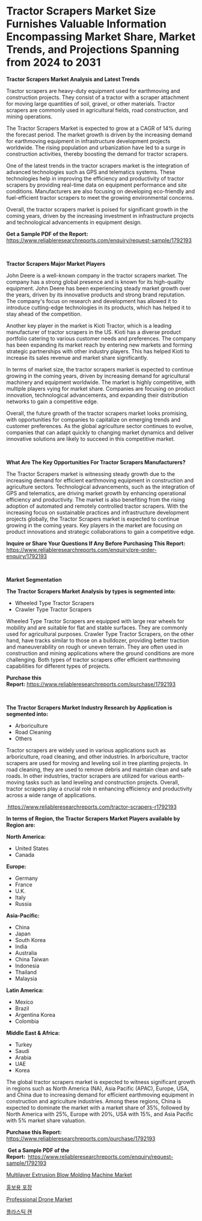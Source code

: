<p><h1>Tractor Scrapers Market Size Furnishes Valuable Information Encompassing Market Share, Market Trends, and Projections Spanning from 2024 to 2031</h1></p><p><strong>Tractor Scrapers Market Analysis and Latest Trends</strong></p>
<p><p>Tractor scrapers are heavy-duty equipment used for earthmoving and construction projects. They consist of a tractor with a scraper attachment for moving large quantities of soil, gravel, or other materials. Tractor scrapers are commonly used in agricultural fields, road construction, and mining operations.</p><p>The Tractor Scrapers Market is expected to grow at a CAGR of 14% during the forecast period. The market growth is driven by the increasing demand for earthmoving equipment in infrastructure development projects worldwide. The rising population and urbanization have led to a surge in construction activities, thereby boosting the demand for tractor scrapers. </p><p>One of the latest trends in the tractor scrapers market is the integration of advanced technologies such as GPS and telematics systems. These technologies help in improving the efficiency and productivity of tractor scrapers by providing real-time data on equipment performance and site conditions. Manufacturers are also focusing on developing eco-friendly and fuel-efficient tractor scrapers to meet the growing environmental concerns.</p><p>Overall, the tractor scrapers market is poised for significant growth in the coming years, driven by the increasing investment in infrastructure projects and technological advancements in equipment design.</p></p>
<p><strong>Get a Sample PDF of the Report:&nbsp;</strong> <a href="https://www.reliableresearchreports.com/enquiry/request-sample/1792193">https://www.reliableresearchreports.com/enquiry/request-sample/1792193</a></p>
<p>&nbsp;</p>
<p><strong>Tractor Scrapers Major Market Players</strong></p>
<p><p>John Deere is a well-known company in the tractor scrapers market. The company has a strong global presence and is known for its high-quality equipment. John Deere has been experiencing steady market growth over the years, driven by its innovative products and strong brand reputation. The company's focus on research and development has allowed it to introduce cutting-edge technologies in its products, which has helped it to stay ahead of the competition.</p><p>Another key player in the market is Kioti Tractor, which is a leading manufacturer of tractor scrapers in the US. Kioti has a diverse product portfolio catering to various customer needs and preferences. The company has been expanding its market reach by entering new markets and forming strategic partnerships with other industry players. This has helped Kioti to increase its sales revenue and market share significantly.</p><p>In terms of market size, the tractor scrapers market is expected to continue growing in the coming years, driven by increasing demand for agricultural machinery and equipment worldwide. The market is highly competitive, with multiple players vying for market share. Companies are focusing on product innovation, technological advancements, and expanding their distribution networks to gain a competitive edge.</p><p>Overall, the future growth of the tractor scrapers market looks promising, with opportunities for companies to capitalize on emerging trends and customer preferences. As the global agriculture sector continues to evolve, companies that can adapt quickly to changing market dynamics and deliver innovative solutions are likely to succeed in this competitive market.</p></p>
<p>&nbsp;</p>
<p><strong>What Are The Key Opportunities For Tractor Scrapers Manufacturers?</strong></p>
<p><p>The Tractor Scrapers market is witnessing steady growth due to the increasing demand for efficient earthmoving equipment in construction and agriculture sectors. Technological advancements, such as the integration of GPS and telematics, are driving market growth by enhancing operational efficiency and productivity. The market is also benefiting from the rising adoption of automated and remotely controlled tractor scrapers. With the increasing focus on sustainable practices and infrastructure development projects globally, the Tractor Scrapers market is expected to continue growing in the coming years. Key players in the market are focusing on product innovations and strategic collaborations to gain a competitive edge.</p></p>
<p><strong>Inquire or Share Your Questions If Any Before Purchasing This Report:</strong> <a href="https://www.reliableresearchreports.com/enquiry/pre-order-enquiry/1792193">https://www.reliableresearchreports.com/enquiry/pre-order-enquiry/1792193</a></p>
<p>&nbsp;</p>
<p><strong>Market Segmentation</strong></p>
<p><strong>The Tractor Scrapers Market Analysis by types is segmented into:</strong></p>
<p><ul><li>Wheeled Type Tractor Scrapers</li><li>Crawler Type Tractor Scrapers</li></ul></p>
<p><p>Wheeled Type Tractor Scrapers are equipped with large rear wheels for mobility and are suitable for flat and stable surfaces. They are commonly used for agricultural purposes. Crawler Type Tractor Scrapers, on the other hand, have tracks similar to those on a bulldozer, providing better traction and maneuverability on rough or uneven terrain. They are often used in construction and mining applications where the ground conditions are more challenging. Both types of tractor scrapers offer efficient earthmoving capabilities for different types of projects.</p></p>
<p><strong>Purchase this Report:&nbsp;</strong><a href="https://www.reliableresearchreports.com/purchase/1792193">https://www.reliableresearchreports.com/purchase/1792193</a></p>
<p>&nbsp;</p>
<p><strong>The Tractor Scrapers Market Industry Research by Application is segmented into:</strong></p>
<p><ul><li>Arboriculture</li><li>Road Cleaning</li><li>Others</li></ul></p>
<p><p>Tractor scrapers are widely used in various applications such as arboriculture, road cleaning, and other industries. In arboriculture, tractor scrapers are used for moving and leveling soil in tree planting projects. In road cleaning, they are used to remove debris and maintain clean and safe roads. In other industries, tractor scrapers are utilized for various earth-moving tasks such as land leveling and construction projects. Overall, tractor scrapers play a crucial role in enhancing efficiency and productivity across a wide range of applications.</p></p>
<p><a href="https://www.reliableresearchreports.com/tractor-scrapers-r1792193">&nbsp;https://www.reliableresearchreports.com/tractor-scrapers-r1792193</a></p>
<p><strong>In terms of Region, the Tractor Scrapers Market Players available by Region are:</strong></p>
<p>
    <p> <strong> North America: </strong>
        <ul>
            <li>United States</li>
            <li>Canada</li>
        </ul>
        </p> 
    <p> <strong> Europe: </strong>
        <ul>
            <li>Germany</li>
            <li>France</li>
            <li>U.K.</li>
            <li>Italy</li>
            <li>Russia</li>
        </ul>
        </p> 
    <p> <strong> Asia-Pacific: </strong>
        <ul>
            <li>China</li>
            <li>Japan</li>
            <li>South Korea</li>
            <li>India</li>
            <li>Australia</li>
            <li>China Taiwan</li>
            <li>Indonesia</li>
            <li>Thailand</li>
            <li>Malaysia</li>
        </ul>
        </p> 
    <p> <strong> Latin America: </strong>
        <ul>
            <li>Mexico</li>
            <li>Brazil</li>
            <li>Argentina Korea</li>
            <li>Colombia</li>
        </ul>
        </p> 
    <p> <strong> Middle East & Africa: </strong>
        <ul>
            <li>Turkey</li>
            <li>Saudi</li>
            <li>Arabia</li>
            <li>UAE</li>
            <li>Korea</li>
        </ul>
    </p>
    </p>
<p><p>The global tractor scrapers market is expected to witness significant growth in regions such as North America (NA), Asia Pacific (APAC), Europe, USA, and China due to increasing demand for efficient earthmoving equipment in construction and agriculture industries. Among these regions, China is expected to dominate the market with a market share of 35%, followed by North America with 25%, Europe with 20%, USA with 15%, and Asia Pacific with 5% market share valuation.</p></p>
<p><strong>Purchase this Report: </strong><a href="https://www.reliableresearchreports.com/purchase/1792193">https://www.reliableresearchreports.com/purchase/1792193</a></p>
<p>&nbsp;<strong>Get a Sample PDF of the Report:&nbsp;&nbsp;</strong><a href="https://www.reliableresearchreports.com/enquiry/request-sample/1792193">https://www.reliableresearchreports.com/enquiry/request-sample/1792193</a></p>
<p><strong></strong></p>
<p><p><a href="https://github.com/gulaimolin/Market-Research-Report-List-4/blob/main/multilayer-extrusion-blow-molding-machine-market.md">Multilayer Extrusion Blow Molding Machine Market</a></p><p><a href="https://github.com/WilburKihn5676/Market-Research-Report-List-1/blob/main/971467430607.md">홍보용 포장</a></p><p><a href="https://github.com/RoccoManning/Market-Research-Report-List-4/blob/main/professional-drone-market.md">Professional Drone Market</a></p><p><a href="https://github.com/wallacBahrtyinger567686/Market-Research-Report-List-1/blob/main/414184930608.md">플라스틱 캔</a></p></p>